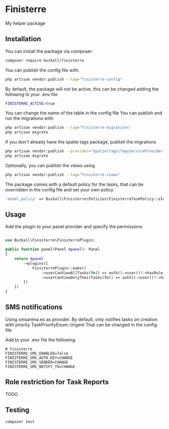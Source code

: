 # Finisterre

My helper package

## Installation

You can install the package via composer:

```bash
composer require buzkall/finisterre
```

You can publish the config file with:

```bash
php artisan vendor:publish --tag="finisterre-config"
```

By default, the package will not be active, this can be changed adding the following to your .env file

```bash
FINISTERRE_ACTIVE=true
```

You can change the name of the table in the config file
You can publish and run the migrations with:

```bash
php artisan vendor:publish --tag="finisterre-migrations"
php artisan migrate
```

If you don't already have the spatie tags package, publish the migrations

```bash
php artisan vendor:publish --provider="Spatie\Tags\TagsServiceProvider" --tag="tags-migrations"
php artisan migrate
```

Optionally, you can publish the views using

```bash
php artisan vendor:publish --tag="finisterre-views"
```

The package comes with a default policy for the tasks, that can be overridden in the config file and set your own policy

```php
'model_policy' => Buzkall\Finisterre\Policies\FinisterreTaskPolicy::class,
``` 

## Usage

Add the plugin to your panel provider and specify the permissions

```php

use Buzkall\Finisterre\FinisterrePlugin;

public function panel(Panel $panel): Panel
{
    return $panel
        ->plugins([
            FinisterrePlugin::make()
                ->userCanViewAllTasks(fn() => auth()->user()?->hasRole(RoleEnum::Admin))
                ->userCanViewOnlyTheirTasks(fn() => auth()->user()?->hasAnyRole([RoleEnum::Editor, RoleEnum::Manager])),
        ])
    ])
}
```

## SMS notifications

Using smsarena.es as provider.
By default, only notifies tasks on creation with priority TaskPriorityEnum::Urgent
That can be changed in the config file

Add to your .env file the following:

```
# Finisterre
FINISTERRE_SMS_ENABLED=false
FINISTERRE_SMS_AUTH_KEY=CHANGE
FINISTERRE_SMS_SENDER=CHANGE
FINISTERRE_SMS_NOTIFY_TO=CHANGE
```

## Role restriction for Task Reports

TODO

## Testing

```bash
composer test
```
